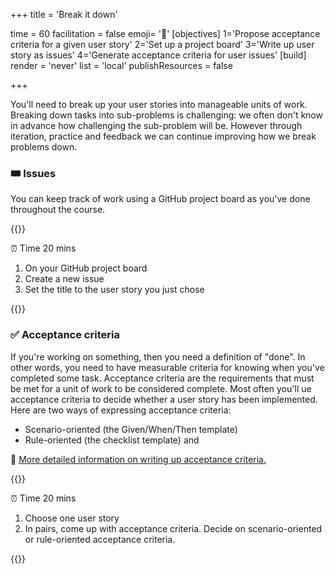 +++
title = 'Break it down'

time = 60
facilitation = false
emoji= '🧩'
[objectives]
    1='Propose acceptance criteria for a given user story'
    2='Set up a project board'
    3='Write up user story as issues'
    4='Generate acceptance criteria for user issues'
[build]
  render = 'never'
  list = 'local'
  publishResources = false

+++

You'll need to break up your user stories into manageable units of work.
Breaking down tasks into sub-problems is challenging: we often don't know in advance how challenging the sub-problem will be. However through iteration, practice and feedback we can continue improving how we break problems down.

### 🎟️ Issues

You can keep track of work using a GitHub project board as you've done throughout the course.

{{<note type="activity" title="Write your issue">}}

⏰ Time 20 mins

1. On your GitHub project board
1. Create a new issue
1. Set the title to the user story you just chose

{{</note>}}

### ✅ Acceptance criteria

If you're working on something, then you need a definition of "done". In other words, you need to have measurable criteria for knowing when you've completed some task. Acceptance criteria are the requirements that must be met for a unit of work to be considered complete. Most often you'll ue acceptance criteria to decide whether a user story has been implemented. Here are two ways of expressing acceptance criteria:

- Scenario-oriented (the Given/When/Then template)
- Rule-oriented (the checklist template) and

🫱 [More detailed information on writing up acceptance criteria.](https://www.altexsoft.com/blog/business/acceptance-criteria-purposes-formats-and-best-practices/)

{{<note type="activity">}}

⏰ Time 20 mins

1. Choose one user story
1. In pairs, come up with acceptance criteria. Decide on scenario-oriented or rule-oriented acceptance criteria.

{{</note>}}
